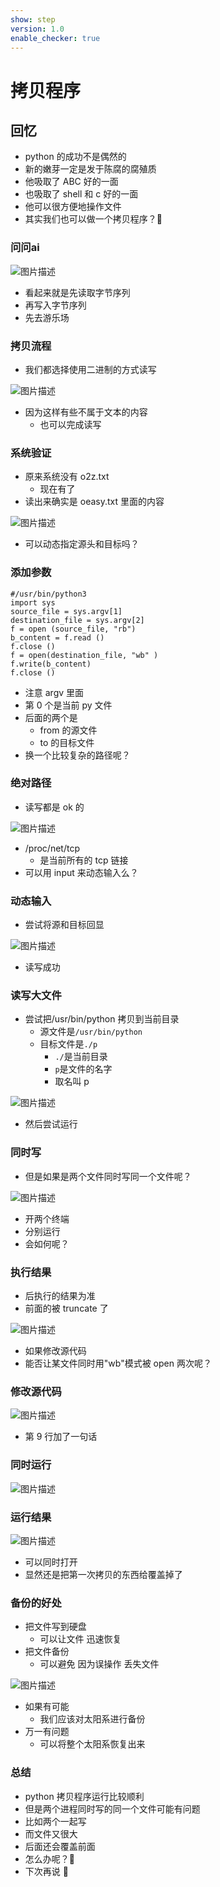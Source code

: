 ```yaml
---
show: step
version: 1.0
enable_checker: true
---
```


# 拷贝程序

## 回忆

- python 的成功不是偶然的
- 新的嫩芽一定是发于陈腐的腐殖质
- 他吸取了 ABC 好的一面
- 也吸取了 shell 和 c 好的一面
- 他可以很方便地操作文件
- 其实我们也可以做一个拷贝程序？🤔

### 问问ai

![图片描述](https://doc.shiyanlou.com/courses/uid1190679-20240918-1726622865764)

- 看起来就是先读取字节序列
- 再写入字节序列
- 先去游乐场

### 拷贝流程

- 我们都选择使用二进制的方式读写

![图片描述](https://doc.shiyanlou.com/courses/uid1190679-20210825-1629896158383)

- 因为这样有些不属于文本的内容
	- 也可以完成读写

### 系统验证

- 原来系统没有 o2z.txt
	- 现在有了
- 读出来确实是 oeasy.txt 里面的内容

![图片描述](https://doc.shiyanlou.com/courses/uid1190679-20210825-1629895846371)

- 可以动态指定源头和目标吗？

### 添加参数


```
#/usr/bin/python3
import sys
source_file = sys.argv[1]
destination_file = sys.argv[2]
f = open (source_file, "rb")
b_content = f.read ()
f.close ()
f = open(destination_file, "wb" )
f.write(b_content)
f.close ()

```

- 注意 argv 里面
- 第 0 个是当前 py 文件
- 后面的两个是
  - from 的源文件
  - to 的目标文件
- 换一个比较复杂的路径呢？

### 绝对路径

- 读写都是 ok 的

![图片描述](https://doc.shiyanlou.com/courses/uid1190679-20210825-1629896473247)

- /proc/net/tcp
  - 是当前所有的 tcp 链接
- 可以用 input 来动态输入么？

### 动态输入

- 尝试将源和目标回显

![图片描述](https://doc.shiyanlou.com/courses/uid1190679-20210825-1629896792145)

- 读写成功

### 读写大文件

- 尝试把/usr/bin/python 拷贝到当前目录
  - 源文件是`/usr/bin/python`
  - 目标文件是`./p`
    - `./`是当前目录
    - `p`是文件的名字
	- 取名叫 p

![图片描述](https://doc.shiyanlou.com/courses/uid1190679-20210825-1629897467005)

- 然后尝试运行

### 同时写

- 但是如果是两个文件同时写同一个文件呢？

![图片描述](https://doc.shiyanlou.com/courses/uid1190679-20210825-1629897769088)

- 开两个终端
- 分别运行
- 会如何呢？

### 执行结果

- 后执行的结果为准
- 前面的被 truncate 了

![图片描述](https://doc.shiyanlou.com/courses/uid1190679-20210825-1629897891034)

- 如果修改源代码
- 能否让某文件同时用"wb"模式被 open 两次呢？

### 修改源代码

![图片描述](https://doc.shiyanlou.com/courses/uid1190679-20240918-1726623586734)

- 第 9 行加了一句话

### 同时运行

![图片描述](https://doc.shiyanlou.com/courses/uid1190679-20210825-1629898241242)

### 运行结果

![图片描述](https://doc.shiyanlou.com/courses/uid1190679-20210825-1629898277141)

- 可以同时打开
- 显然还是把第一次拷贝的东西给覆盖掉了

### 备份的好处

- 把文件写到硬盘
	- 可以让文件 迅速恢复
- 把文件备份
	- 可以避免 因为误操作 丢失文件

![图片描述](https://doc.shiyanlou.com/courses/uid1190679-20230815-1692110005978)

- 如果有可能 
	- 我们应该对太阳系进行备份
- 万一有问题
	- 可以将整个太阳系恢复出来

### 总结

- python 拷贝程序运行比较顺利
- 但是两个进程同时写的同一个文件可能有问题
- 比如两个一起写
- 而文件又很大
- 后面还会覆盖前面
- 怎么办呢？🤔
- 下次再说 👋
